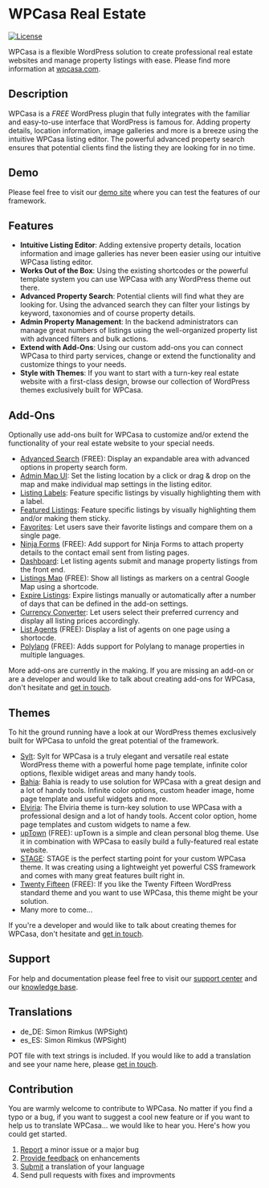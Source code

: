 # WPCasa Real Estate #
[![License](https://img.shields.io/badge/license-GPL%202.0%2B-lightgrey.svg?style=flat-square)](https://github.com/wpsight/wpcasa/blob/master/wpcasa/LICENSE)

WPCasa is a flexible WordPress solution to create professional real estate websites and manage property listings with ease. Please find more information at [wpcasa.com](https://wpcasa.com).

## Description
WPCasa is a *FREE* WordPress plugin that fully integrates with the familiar and easy-to-use interface that WordPress is famous for. Adding property details, location information, image galleries and more is a breeze using the intuitive WPCasa listing editor. The powerful advanced property search ensures that potential clients find the listing they are looking for in no time.

## Demo
Please feel free to visit our [demo site](http://demo.wpcasa.com/) where you can test the features of our framework.

## Features
* **Intuitive Listing Editor**: Adding extensive property details, location information and image galleries has never been easier using our intuitive WPCasa listing editor.
* **Works Out of the Box**: Using the existing shortcodes or the powerful template system you can use WPCasa with any WordPress theme out there.
* **Advanced Property Search**: Potential clients will find what they are looking for. Using the advanced search they can filter your listings by keyword, taxonomies and of course property details.
* **Admin Property Management**: In the backend administrators can manage great numbers of listings using the well-organized property list with advanced filters and bulk actions.
* **Extend with Add-Ons**: Using our custom add-ons you can connect WPCasa to third party services, change or extend the functionality and customize things to your needs.
* **Style with Themes**: If you want to start with a turn-key real estate website with a first-class design, browse our collection of WordPress themes exclusively built for WPCasa.

## Add-Ons
Optionally use add-ons built for WPCasa to customize and/or extend the functionality of your real estate website to your special needs.

* [Advanced Search](https://wpcasa.com/downloads/wpcasa-advanced-search/) (FREE): Display an expandable area with advanced options in property search form.
* [Admin Map UI](https://wpcasa.com/downloads/wpcasa-admin-map-ui/): Set the listing location by a click or drag & drop on the map and make individual map settings in the listing editor.
* [Listing Labels](https://wpcasa.com/downloads/wpcasa-listing-labels/): Feature specific listings by visually highlighting them with a label.
* [Featured Listings](https://wpcasa.com/downloads/wpcasa-featured-listings/): Feature specific listings by visually highlighting them and/or making them sticky.
* [Favorites](https://wpcasa.com/downloads/wpcasa-favorites/): Let users save their favorite listings and compare them on a single page.
* [Ninja Forms](https://wpcasa.com/downloads/wpcasa-ninja-forms/) (FREE): Add support for Ninja Forms to attach property details to the contact email sent from listing pages.
* [Dashboard](https://wpcasa.com/downloads/wpcasa-dashboard/): Let listing agents submit and manage property listings from the front end.
* [Listings Map](https://wpcasa.com/downloads/wpcasa-listings-map/) (FREE): Show all listings as markers on a central Google Map using a shortcode.
* [Expire Listings](https://wpcasa.com/downloads/wpcasa-expire-listings/): Expire listings manually or automatically after a number of days that can be defined in the add-on settings.
* [Currency Converter](https://wpcasa.com/downloads/wpcasa-currency-converter/): Let users select their preferred currency and display all listing prices accordingly.
* [List Agents](https://wpcasa.com/downloads/wpcasa-list-agents/) (FREE): Display a list of agents on one page using a shortocde.
* [Polylang](https://wpcasa.com/downloads/wpcasa-polylang/) (FREE): Adds support for Polylang to manage properties in multiple languages.

More add-ons are currently in the making. If you are missing an add-on or are a developer and would like to talk about creating add-ons for WPCasa, don't hesitate and [get in touch](https://wpcasa.com/contact).

## Themes
To hit the ground running have a look at our WordPress themes exclusively built for WPCasa to unfold the great potential of the framework.

* [Sylt](https://wpcasa.com/downloads/wpcasa-sylt/): Sylt for WPCasa is a truly elegant and versatile real estate WordPress theme with a powerful home page template, infinite color options, flexible widiget areas and many handy tools.
* [Bahia](https://wpcasa.com/downloads/wpcasa-bahia/): Bahia is ready to use solution for WPCasa with a great design and a lot of handy tools. Infinite color options, custom header image, home page template and useful widgets and more.
* [Elviria](https://wpcasa.com/downloads/wpcasa-elviria/): The Elviria theme is turn-key solution to use WPCasa with a professional design and a lot of handy tools. Accent color option, home page templates and custom widgets to name a few.
* [upTown](https://wpcasa.com/downloads/uptown/) (FREE): upTown is a simple and clean personal blog theme. Use it in combination with WPCasa to easily build a fully-featured real estate website.
* [STAGE](https://wpcasa.com/downloads/wpcasa-stage/): STAGE is the perfect starting point for your custom WPCasa theme. It was creating using a lightweight yet powerful CSS framework and comes with many great features built right in.
* [Twenty Fifteen](https://wpcasa.com/downloads/wpcasa-twentyfifteen/) (FREE): If you like the Twenty Fifteen WordPress standard theme and you want to use WPCasa, this theme might be your solution.
* Many more to come...

If you're a developer and would like to talk about creating themes for WPCasa, don't hesitate and [get in touch](https://wpcasa.com/contact).

## Support

For help and documentation please feel free to visit our [support center](https://wpcasa.com/support) and our [knowledge base](http://docs.wpsight.com/).

## Translations

* de_DE: Simon Rimkus (WPSight)
* es_ES: Simon Rimkus (WPSight)

POT file with text strings is included. If you would like to add a translation and see your name here, please [get in touch](https://wpcasa.com/contact/).

## Contribution

You are warmly welcome to contribute to WPCasa. No matter if you find a typo or a bug, if you want to suggest a cool new feature or if you want to help us to translate WPCasa... we would like to hear you. Here's how you could get started.

1. [Report](https://github.com/wpsight/wpcasa/issues) a minor issue or a major bug
2. [Provide feedback](https://github.com/wpsight/wpcasa/issues?direction=desc&labels=Enhancement&page=1&sort=created&state=open) on enhancements
3. [Submit](https://wpcasa.com/contact) a translation of your language
4. Send pull requests with fixes and improvments